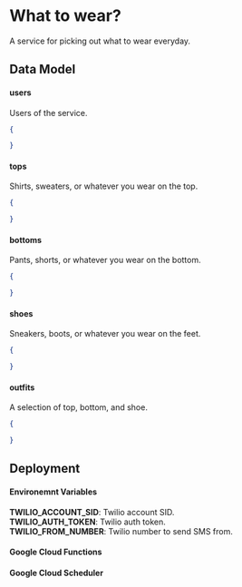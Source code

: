 # What to wear?
A service for picking out what to wear everyday.

## Data Model

#### users
Users of the service.
```json
{

}
```

#### tops
Shirts, sweaters, or whatever you wear on the top.
```json
{

}
```

#### bottoms
Pants, shorts, or whatever you wear on the bottom.
```json
{

}
```

#### shoes
Sneakers, boots, or whatever you wear on the feet.
```json
{

}
```

#### outfits
A selection of top, bottom, and shoe.
```json
{

}
```

## Deployment

#### Environemnt Variables
**TWILIO_ACCOUNT_SID**: Twilio account SID.  
**TWILIO_AUTH_TOKEN**: Twilio auth token.  
**TWILIO_FROM_NUMBER**: Twilio number to send SMS from.  

#### Google Cloud Functions

#### Google Cloud Scheduler